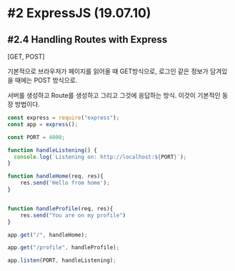 # #2 ExpressJS (19.07.10)



## #2.4 Handling Routes with Express

[GET, POST]

기본적으로 브라우저가 페이지를 읽어올 때 GET방식으로, 로그인 같은 정보가 담겨있을 때에는 POST 방식으로.

서버를 생성하고 Route를 생성하고 그리고 그것에 응답하는 방식. 이것이 기본적인 동장 방법이다.

```js
const express = require("express");
const app = express();

const PORT = 4000;

function handleListening() {
  console.log(`Listening on: http://localhost:${PORT}`);
}

function handleHome(req, res){
    res.send('Hello from home');
}


function handleProfile(req, res){
    res.send("You are on my profile")
}

app.get("/", handleHome);

app.get("/profile", handleProfile);

app.listen(PORT, handleListening);
```

>